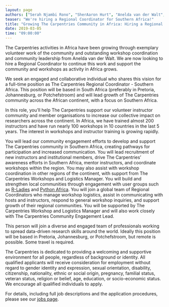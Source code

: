 ```yaml
---
layout: page
authors: ["Serah Njambi Rono", "SherAaron Hurt", "Anelda van der Walt", "Juan Steyn", "Tracy Teal", "Erin Becker"]
teaser: "We're hiring a Regional Coordinator for Southern Africa!"
title: "Growing The Carpentries Community in Africa: Hiring a Regional Coordinator"
date: 2019-03-05
time: "09:00:00"
---
```


The Carpentries activities in Africa have been growing through exemplary volunteer work of the community and outstanding workshop coordination and community leadership from Anelda van der Walt. We are now looking to hire a Regional Coordinator to continue this work and support the community and workshops as activity in Africa grows.  

We seek an engaged and collaborative individual who shares this vision for a full-time position as The Carpentries Regional Coordinator - Southern Africa. This position will be based in South Africa (preferably in Pretoria, Johannesburg, or Potchefstroom) and will lead growth of The Carpentries community across the African continent, with a focus on Southern Africa.

In this role, you’ll help The Carpentries support our volunteer instructor community and member organisations to increase our collective impact on researchers across the continent. In Africa, we have trained almost 200 instructors and have run nearly 100 workshops in 10 countries in the last 5 years. The interest in workshops and instructor training is growing rapidly.

You will lead our community engagement efforts to develop and support The Carpentries community in Southern Africa, creating pathways for
participation and increased communication. You will lead recruitment of new instructors and institutional members, drive The Carpentries’
awareness efforts in Southern Africa, mentor instructors, and coordinate workshops within the region. You may also assist with workshop 
coordination in other regions of the continent, with support from The Carpentries Workshops and Logistics Manager. You will build and 
strengthen local communities through engagement with user groups such as 
[R-Ladies](https://rladies.org/) and [Python Africa](https://africa.python.org/en/). You will join a global team of 
Regional Coordinators who manage workshop logistics, assist in communicating with hosts and instructors, respond to general workshop 
inquiries, and support growth of their regional communities. You will be supported by The Carpentries Workshop and Logistics Manager and
will also work closely with The Carpentries Community Engagement Lead.

This person will join a diverse and engaged team of professionals working to spread data-driven research skills around the world. Ideally this position will be based in Pretoria, Johannesburg, or Potchefstroom, but remote is possible. Some travel is required. 

The Carpentries is dedicated to providing a welcoming and supportive environment for all people, regardless of background or identity. All qualified applicants will receive consideration for employment without regard to gender identity and expression, sexual orientation, disability, citizenship, nationality, ethnic or social origin, pregnancy, familial status, veteran status, religion or belief, age, education, or socio-economic status. We encourage all qualified individuals to apply.

For details, including full job descriptions and the application procedures, please see our [jobs page](http://static.carpentries.org/jobs/).
